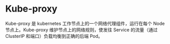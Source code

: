 # Kube-proxy

Kube-proxy 是 kubernetes 工作节点上的一个网络代理组件，运行在每个 Node 节点上。Kube-proxy 维护节点上的网络规则，使发往 Service 的流量（通过 ClusterIP 和端口）负载均衡到正确的后端 Pod。